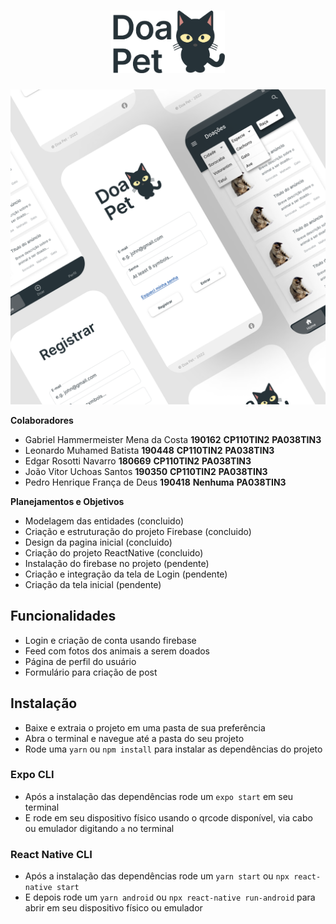 <h1 align="center">
  <img src="github/images/name.png" height="100"/>
</h1>
  
<img src="github/images/mockup.png" />

**Colaboradores**
- Gabriel Hammermeister Mena da Costa		**190162**  **CP110TIN2** **PA038TIN3**
- Leonardo Muhamed Batista					**190448**  **CP110TIN2** **PA038TIN3**
- Edgar Rosotti Navarro						**180669**  **CP110TIN2** **PA038TIN3**
- João Vitor Uchoas Santos					**190350**  **CP110TIN2** **PA038TIN3**
- Pedro Henrique França de Deus   **190418**  **Nenhuma** **PA038TIN3**

**Planejamentos e Objetivos**
- Modelagem das entidades (concluido)
- Criação e estruturação do projeto Firebase (concluido)
- Design da pagina inicial (concluido)
- Criação do projeto ReactNative (concluido)
- Instalação do firebase no projeto (pendente)
- Criação e integração da tela de Login (pendente)
- Criação da tela inicial (pendente)

## Funcionalidades

- Login e criação de conta usando firebase
- Feed com fotos dos animais a serem doados
- Página de perfil do usuário
- Formulário para criação de post 

## Instalação

- Baixe e extraia o projeto em uma pasta de sua preferência
- Abra o terminal e navegue até a pasta do seu projeto
- Rode uma `yarn` ou `npm install` para instalar as dependências do projeto

### Expo CLI
- Após a instalação das dependências rode um `expo start` em seu terminal
- E rode em seu dispositivo físico usando o qrcode disponível, via cabo ou emulador digitando `a` no terminal

### React Native CLI
- Após a instalação das dependências rode um `yarn start` ou `npx react-native start`
- E depois rode um `yarn android` ou `npx react-native run-android` para abrir em seu dispositivo físico ou emulador

